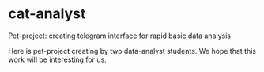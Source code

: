 # cat-analyst
Pet-project: creating telegram interface for rapid basic data analysis

Here is pet-project creating by two data-analyst students. We hope that this work will be interesting for us. 
